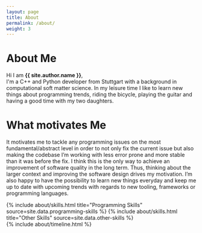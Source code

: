 ```yaml
---
layout: page
title: About
permalink: /about/
weight: 3
---
```


# **About Me**

Hi I am **{{ site.author.name }}**,<br>
I'm a C++ and Python developer from Stuttgart with a background in
computational soft matter science. In my leisure time I like to learn new
things about programming trends, riding the bicycle, playing the guitar and
having a good time with my two daughters.

# **What motivates Me**
It motivates me to tackle any programming issues on the most
fundamental/abstract level in order to not only fix the current issue but also
making the codebase I’m working with less error prone and more stable than it
was before the fix. I think this is the only way to achieve an improvement of
software quality in the long term. Thus, thinking about the larger context and
improving  the software design drives my motivation. I’m also happy to have the
possibility to learn new things everyday and keep me up to date with upcoming
trends with regards to new tooling, frameworks or programming languages.


<div class="row">
{% include about/skills.html title="Programming Skills" source=site.data.programming-skills %}
{% include about/skills.html title="Other Skills" source=site.data.other-skills %}
</div>

<div class="row">
{% include about/timeline.html %}
</div>
